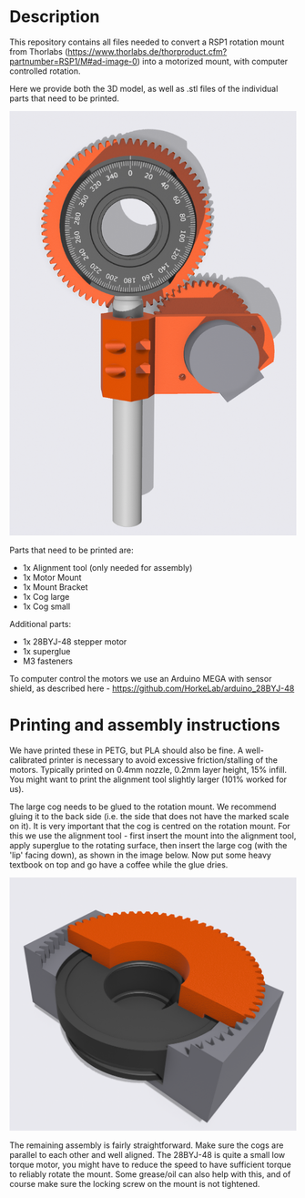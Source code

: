 # Description
This repository contains all files needed to convert a RSP1 rotation mount from Thorlabs (https://www.thorlabs.de/thorproduct.cfm?partnumber=RSP1/M#ad-image-0) into a motorized mount, with computer controlled rotation.

Here we provide both the 3D model, as well as .stl files of the individual parts that need to be printed.

![CAD model of the mirror mount](images/CAD_model.PNG)

Parts that need to be printed are:
- 1x Alignment tool (only needed for assembly)
- 1x Motor Mount
- 1x Mount Bracket
- 1x Cog large
- 1x Cog small

Additional parts:
- 1x 28BYJ-48 stepper motor
- 1x superglue
- M3 fasteners 

To computer control the motors we use an Arduino MEGA with sensor shield, as described here - https://github.com/HorkeLab/arduino_28BYJ-48

# Printing and assembly instructions
We have printed these in PETG, but PLA should also be fine. A well-calibrated printer is necessary to avoid excessive friction/stalling of the motors. Typically printed on 0.4mm nozzle, 0.2mm layer height, 15\% infill. You might want to print the  alignment tool slightly larger (101\% worked for us).

The large cog needs to be glued to the rotation mount. We recommend gluing it to the back side (i.e. the side that does not have the marked scale on it). It is very important that the cog is centred on the rotation mount. For this we use the alignment tool - first insert the mount into the alignment tool, apply superglue to the rotating surface, then insert the large cog (with the 'lip' facing down), as shown in the image below. Now put some heavy textbook on top and go have a coffee while the glue dries.

![CAD model of the alignment tool in action](images/assembly.PNG)

The remaining assembly is fairly straightforward. Make sure the cogs are parallel to each other and well aligned. The 28BYJ-48 is quite a small low torque motor, you might have to reduce the speed to have sufficient torque to reliably rotate the mount. Some grease/oil can also help with this, and of course make sure the locking screw on the mount is not tightened.
